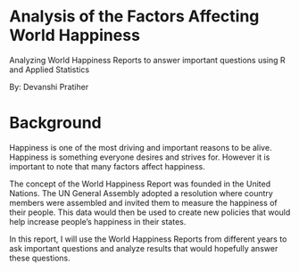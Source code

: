 # Analysis of the Factors Affecting World Happiness
Analyzing World Happiness Reports to answer important questions using R and Applied Statistics

By: Devanshi Pratiher


# Background
Happiness is one of the most driving and important reasons to be alive. Happiness is something everyone desires and strives for. However it is important to note that many factors affect happiness.  

The concept of the World Happiness Report was founded in the United Nations. The UN General Assembly adopted a resolution where country members were assembled and invited them to measure the happiness of their people. This data would then be used to create new policies that would help increase people’s happiness in their states. 

In this report, I will use the World Happiness Reports from different years to ask important questions and analyze results that would hopefully answer these questions.




